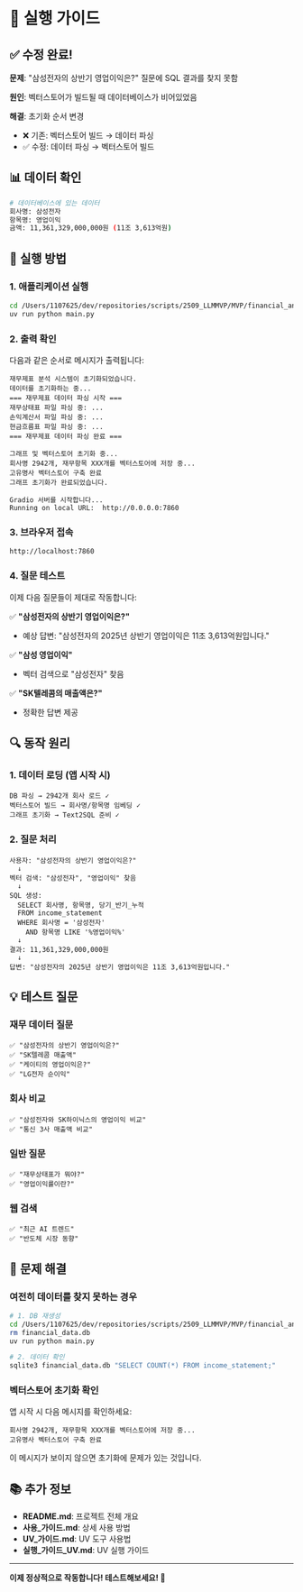 # 🚀 실행 가이드

## ✅ 수정 완료!

**문제**: "삼성전자의 상반기 영업이익은?" 질문에 SQL 결과를 찾지 못함

**원인**: 벡터스토어가 빌드될 때 데이터베이스가 비어있었음

**해결**: 초기화 순서 변경
- ❌ 기존: 벡터스토어 빌드 → 데이터 파싱
- ✅ 수정: 데이터 파싱 → 벡터스토어 빌드

## 📊 데이터 확인

```bash
# 데이터베이스에 있는 데이터
회사명: 삼성전자
항목명: 영업이익
금액: 11,361,329,000,000원 (11조 3,613억원)
```

## 🎯 실행 방법

### 1. 애플리케이션 실행

```bash
cd /Users/1107625/dev/repositories/scripts/2509_LLMMVP/MVP/financial_analysis_poc_v2
uv run python main.py
```

### 2. 출력 확인

다음과 같은 순서로 메시지가 출력됩니다:

```
재무제표 분석 시스템이 초기화되었습니다.
데이터를 초기화하는 중...
=== 재무제표 데이터 파싱 시작 ===
재무상태표 파일 파싱 중: ...
손익계산서 파일 파싱 중: ...
현금흐름표 파일 파싱 중: ...
=== 재무제표 데이터 파싱 완료 ===

그래프 및 벡터스토어 초기화 중...
회사명 2942개, 재무항목 XXX개를 벡터스토어에 저장 중...
고유명사 벡터스토어 구축 완료
그래프 초기화가 완료되었습니다.

Gradio 서버를 시작합니다...
Running on local URL:  http://0.0.0.0:7860
```

### 3. 브라우저 접속

```
http://localhost:7860
```

### 4. 질문 테스트

이제 다음 질문들이 제대로 작동합니다:

✅ **"삼성전자의 상반기 영업이익은?"**
- 예상 답변: "삼성전자의 2025년 상반기 영업이익은 11조 3,613억원입니다."

✅ **"삼성 영업이익"**
- 벡터 검색으로 "삼성전자" 찾음

✅ **"SK텔레콤의 매출액은?"**
- 정확한 답변 제공

## 🔍 동작 원리

### 1. 데이터 로딩 (앱 시작 시)
```
DB 파싱 → 2942개 회사 로드 ✓
벡터스토어 빌드 → 회사명/항목명 임베딩 ✓
그래프 초기화 → Text2SQL 준비 ✓
```

### 2. 질문 처리
```
사용자: "삼성전자의 상반기 영업이익은?"
  ↓
벡터 검색: "삼성전자", "영업이익" 찾음
  ↓
SQL 생성:
  SELECT 회사명, 항목명, 당기_반기_누적 
  FROM income_statement 
  WHERE 회사명 = '삼성전자' 
    AND 항목명 LIKE '%영업이익%'
  ↓
결과: 11,361,329,000,000원
  ↓
답변: "삼성전자의 2025년 상반기 영업이익은 11조 3,613억원입니다."
```

## 💡 테스트 질문

### 재무 데이터 질문
```
✅ "삼성전자의 상반기 영업이익은?"
✅ "SK텔레콤 매출액"
✅ "케이티의 영업이익은?"
✅ "LG전자 순이익"
```

### 회사 비교
```
✅ "삼성전자와 SK하이닉스의 영업이익 비교"
✅ "통신 3사 매출액 비교"
```

### 일반 질문
```
✅ "재무상태표가 뭐야?"
✅ "영업이익률이란?"
```

### 웹 검색
```
✅ "최근 AI 트렌드"
✅ "반도체 시장 동향"
```

## 🐛 문제 해결

### 여전히 데이터를 찾지 못하는 경우

```bash
# 1. DB 재생성
cd /Users/1107625/dev/repositories/scripts/2509_LLMMVP/MVP/financial_analysis_poc_v2
rm financial_data.db
uv run python main.py

# 2. 데이터 확인
sqlite3 financial_data.db "SELECT COUNT(*) FROM income_statement;"
```

### 벡터스토어 초기화 확인

앱 시작 시 다음 메시지를 확인하세요:
```
회사명 2942개, 재무항목 XXX개를 벡터스토어에 저장 중...
고유명사 벡터스토어 구축 완료
```

이 메시지가 보이지 않으면 초기화에 문제가 있는 것입니다.

## 📚 추가 정보

- **README.md**: 프로젝트 전체 개요
- **사용_가이드.md**: 상세 사용 방법
- **UV_가이드.md**: UV 도구 사용법
- **실행_가이드_UV.md**: UV 실행 가이드

---

**이제 정상적으로 작동합니다! 테스트해보세요! 🎉**

